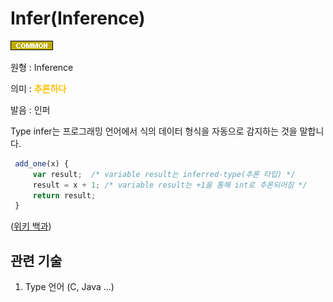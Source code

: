 <d-title>

# Infer(Inference)

</d-title>

<d-label>

<d-inner>

![Common](../2TAT1C/Label_Common.png)

</d-inner>

</d-label>

<d-origin>

원형 : Inference

</d-origin>

<d-mean>

의미  : <span style="color:#FFBF00; font-weight:bold;">추론하다</span>

</d-mean>

<d-pronunciation>

발음 : 인퍼

</d-pronunciation>

<d-content>

Type infer는 프로그래밍 언어에서 식의 데이터 형식을 자동으로 감지하는 것을 말합니다.

```javascript
 add_one(x) {
     var result;  /* variable result는 inferred-type(추론 타입) */
     result = x + 1; /* variable result는 +1을 통해 int로 추론되어짐 */
     return result;
 }
```


([위키 백과](https://en.wikipedia.org/wiki/Type_inference#:~:text=Type%20inference%20refers%20to%20the,some%20strongly%20statically%20typed%20languages.))

</d-content>

<d-relation>

## 관련 기술

<d-inner>

1. Type 언어 (C, Java ...)

</d-inner>

</d-relation>
